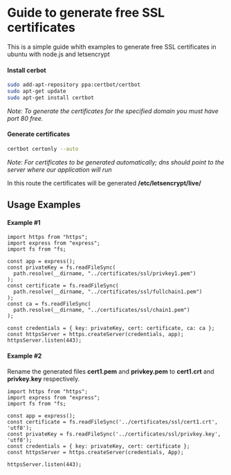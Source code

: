 # Guide to generate free SSL certificates

 This is a simple guide whith examples to generate free SSL certificates in ubuntu with node.js and letsencrypt
 
 
#### Install cerbot
```bash
sudo add-apt-repository ppa:certbot/certbot
sudo apt-get update
sudo apt-get install certbot
```

*Note: To generate the certificates for the specified domain you must have port 80 free.*

#### Generate certificates
```bash
certbot certonly --auto
```

*Note: For certificates to be generated automatically; dns should point to the server where our application will run*

In this route the certificates will be generated
**/etc/letsencrypt/live/**

## Usage Examples
#### Example #1
```
import https from "https";
import express from "express";
import fs from "fs;

const app = express();
const privateKey = fs.readFileSync(
  path.resolve(__dirname, "../certificates/ssl/privkey1.pem")
);
const certificate = fs.readFileSync(
  path.resolve(__dirname, "../certificates/ssl/fullchain1.pem")
);
const ca = fs.readFileSync(
  path.resolve(__dirname, "../certificates/ssl/chain1.pem")
);

const credentials = { key: privateKey, cert: certificate, ca: ca };
const httpsServer = https.createServer(credentials, app);
httpsServer.listen(443);
```

#### Example #2
Rename the generated files **cert1.pem** and **privkey.pem** to **cert1.crt** and **privkey.key** respectively.
```
import https from "https";
import express from "express";
import fs from "fs;

const app = express();
const certificate = fs.readFileSync('../certificates/ssl/cert1.crt', 'utf8');
const privateKey = fs.readFileSync('../certificates/ssl/privkey.key', 'utf8');
const credentials = { key: privateKey, cert: certificate };
const httpsServer = https.createServer(credentials, App);

httpsServer.listen(443);
```



